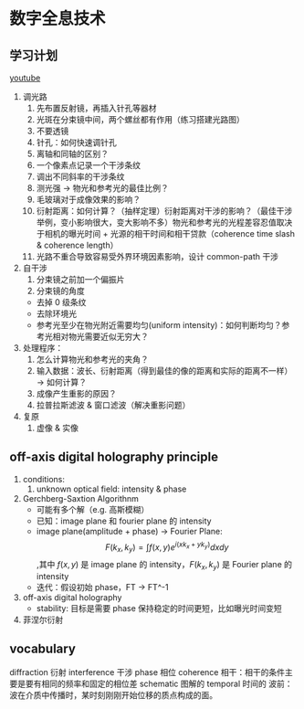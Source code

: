 # 数字全息技术

## 学习计划

[youtube](https://www.youtube.com/watch?v=9hgQyx1He_U)

1. 调光路
    1. 先布置反射镜，再插入针孔等器材
    2. 光斑在分束镜中间，两个螺丝都有作用（练习搭建光路图）
    3. 不要透镜
    4. 针孔：如何快速调针孔
    5. 离轴和同轴的区别？
    6. 一个像素点记录一个干涉条纹
    7. 调出不同斜率的干涉条纹
    8. 测光强 -> 物光和参考光的最佳比例？
    9. 毛玻璃对于成像效果的影响？
    10. 衍射距离：如何计算？（抽样定理）衍射距离对干涉的影响？（最佳干涉举例，变小影响很大，变大影响不多）物光和参考光的光程差容忍值取决于相机的曝光时间 + 光源的相干时间和相干贷款（coherence time slash & coherence length）
    11. 光路不重合导致容易受外界环境因素影响，设计 common-path 干涉
2. 自干涉
    1. 分束镜之前加一个偏振片
    3. 分束镜的角度
    - 去掉 0 级条纹
    - 去除环境光
    - 参考光至少在物光附近需要均匀(uniform intensity)：如何判断均匀？参考光相对物光需要近似无穷大？
3. 处理程序：
    1. 怎么计算物光和参考光的夹角？
    2. 输入数据：波长、衍射距离（得到最佳的像的距离和实际的距离不一样） -> 如何计算？
    3. 成像产生重影的原因？
    4. 拉普拉斯滤波 & 窗口滤波（解决重影问题）
4. 复原
    1. 虚像 & 实像


## off-axis digital holography principle

1. conditions:
    1. unknown optical field: intensity & phase
2. Gerchberg-Saxtion Algorithnm
    - 可能有多个解（e.g. 高斯模糊）
    - 已知：image plane 和 fourier plane 的 intensity
    - image plane(amplitude + phase) -> Fourier Plane: $$F(k_x, k_y) = \int f(x, y)e^{i(xk_x+yk_y)}dxdy$$,其中 $f(x,y)$ 是 image plane 的 intensity，$F(k_x, k_y)$ 是 Fourier plane 的 intensity
    - 迭代：假设初始 phase，FT -> FT^-1
3. off-axis digital holography
    - stability: 目标是需要 phase 保持稳定的时间更短，比如曝光时间变短
4. 菲涅尔衍射


## vocabulary

diffraction 衍射
interference 干涉
phase 相位
coherence 相干：相干的条件主要是要有相同的频率和固定的相位差
schematic 图解的
temporal 时间的
波前：波在介质中传播时，某时刻刚刚开始位移的质点构成的面。